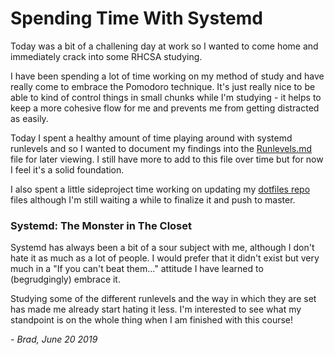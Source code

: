 # Spending Time With Systemd

Today was a bit of a challening day at work so I wanted to come home and immediately crack into some RHCSA studying.

I have been spending a lot of time working on my method of study and have really come to embrace the Pomodoro technique.  It's just really nice to be able to kind of control things in small chunks while I'm studying - it helps to keep a more cohesive flow for me and prevents me from getting distracted as easily.

Today I spent a healthy amount of time playing around with systemd runlevels and so I wanted to document my findings into the [Runlevels.md](/Documents/Runlevels.md) file for later viewing. I still have more to add to this file over time but for now I feel it's a solid foundation.

I also spent a little sideproject time working on updating my [dotfiles repo](https://github.com/punkforpez/dotfiles) files although I'm still waiting a while to finalize it and push to master.

### Systemd: The Monster in The Closet
Systemd has always been a bit of a sour subject with me, although I don't hate it as much as a lot of people.  I would prefer that it didn't exist but very much in a "If you can't beat them..." attitude I have learned to (begrudgingly) embrace it.

Studying some of the different runlevels and the way in which they are set has made me already start hating it less.  I'm interested to see what my standpoint is on the whole thing when I am finished with this course!

*- Brad, June 20 2019*
